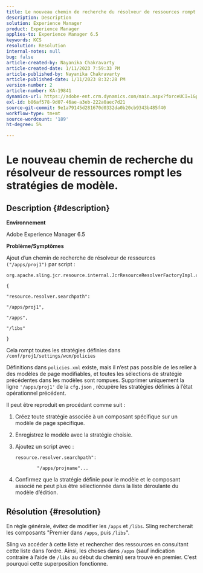 ```yaml
---
title: Le nouveau chemin de recherche du résolveur de ressources rompt les stratégies de modèle.
description: Description
solution: Experience Manager
product: Experience Manager
applies-to: Experience Manager 6.5
keywords: KCS
resolution: Resolution
internal-notes: null
bug: false
article-created-by: Nayanika Chakravarty
article-created-date: 1/11/2023 7:59:33 PM
article-published-by: Nayanika Chakravarty
article-published-date: 1/11/2023 8:32:28 PM
version-number: 2
article-number: KA-19841
dynamics-url: https://adobe-ent.crm.dynamics.com/main.aspx?forceUCI=1&pagetype=entityrecord&etn=knowledgearticle&id=0d136574-ea91-ed11-aad1-6045bd006e5a
exl-id: b86af578-9d07-46ae-a3eb-222a0aec7d21
source-git-commit: 9e1a79145d281670d0332da0b20cb9343b485f40
workflow-type: tm+mt
source-wordcount: '189'
ht-degree: 5%

---
```


# Le nouveau chemin de recherche du résolveur de ressources rompt les stratégies de modèle.

## Description {#description}


<b>Environnement</b>

Adobe Experience Manager 6.5

<b>Problème/Symptômes</b>

Ajout d’un chemin de recherche de résolveur de ressources `("/apps/proj1")` par script :


```
org.apache.sling.jcr.resource.internal.JcrResourceResolverFactoryImpl.cfg.json

{

"resource.resolver.searchpath":

"/apps/proj1",

"/apps",

"/libs"

}
```


Cela rompt toutes les stratégies définies dans `/conf/proj1/settings/wcm/policies`

Définitions dans `policies.xml` existe, mais il n’est pas possible de les relier à des modèles de page modifiables, et toutes les sélections de stratégie précédentes dans les modèles sont rompues. Supprimer uniquement la ligne `'/apps/proj1'` de la `cfg.json` , récupère les stratégies définies à l’état opérationnel précédent.

Il peut être reproduit en procédant comme suit :

1. Créez toute stratégie associée à un composant spécifique sur un modèle de page spécifique.


2. Enregistrez le modèle avec la stratégie choisie.


3. Ajoutez un script avec :




   ```
   resource.resolver.searchpath":
   
           "/apps/projname"...
   ```



4. Confirmez que la stratégie définie pour le modèle et le composant associé ne peut plus être sélectionnée dans la liste déroulante du modèle d’édition.



## Résolution {#resolution}


En règle générale, évitez de modifier les `/apps` et `/libs`. Sling rechercherait les composants &quot;Premier dans `/apps`, puis `/libs`&quot;.

Sling va accéder à cette liste et rechercher des ressources en consultant cette liste dans l’ordre. Ainsi, les choses dans `/apps` (sauf indication contraire à l’aide de `/libs` au début du chemin) sera trouvé en premier. C’est pourquoi cette superposition fonctionne.
